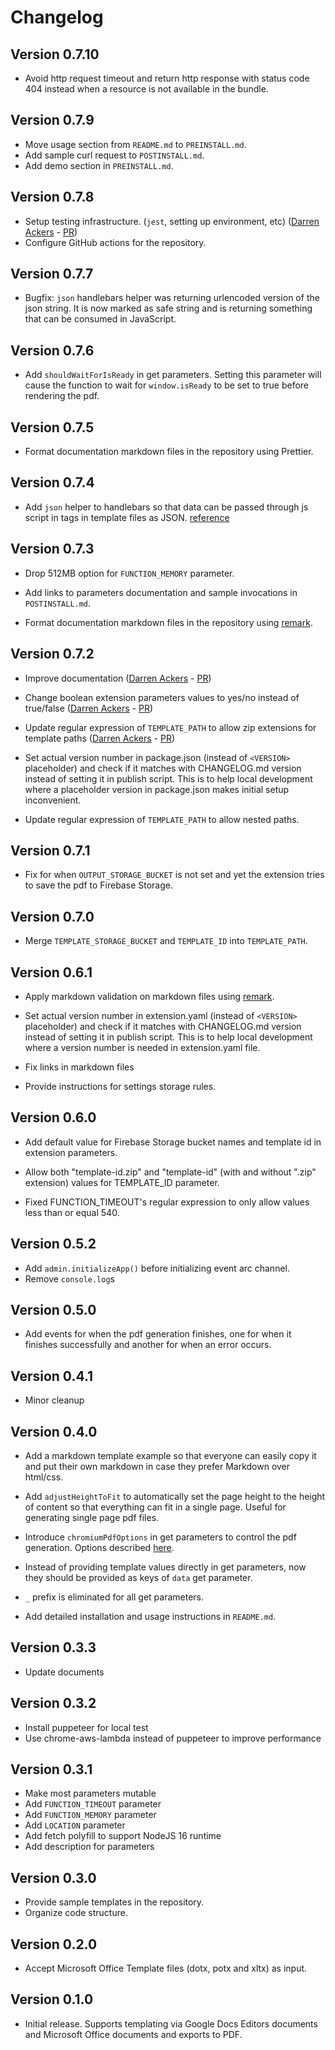 # Changelog

## Version 0.7.10

- Avoid http request timeout and return http response with status code 404
  instead when a resource is not available in the bundle.

## Version 0.7.9

- Move usage section from `README.md` to `PREINSTALL.md`.
- Add sample curl request to `POSTINSTALL.md`.
- Add demo section in `PREINSTALL.md`.

## Version 0.7.8

- Setup testing infrastructure. (`jest`, setting up environment, etc)
  ([Darren Ackers](https://github.com/sassanh/template-to-pdf/pull/4) -
  [PR](https://github.com/sassanh/template-to-pdf/pull/4))
- Configure GitHub actions for the repository.

## Version 0.7.7

- Bugfix: `json` handlebars helper was returning urlencoded version of the json
  string. It is now marked as safe string and is returning something that can be
  consumed in JavaScript.

## Version 0.7.6

- Add `shouldWaitForIsReady` in get parameters. Setting this parameter will
  cause the function to wait for `window.isReady` to be set to true before
  rendering the pdf.

## Version 0.7.5

- Format documentation markdown files in the repository using Prettier.

## Version 0.7.4

- Add `json` helper to handlebars so that data can be passed through js script
  in tags in template files as JSON.
  [reference](https://stackoverflow.com/a/10233247/1349278)

## Version 0.7.3

- Drop 512MB option for `FUNCTION_MEMORY` parameter.

- Add links to parameters documentation and sample invocations in
  `POSTINSTALL.md`.

- Format documentation markdown files in the repository using
  [remark](https://github.com/remarkjs/remark).

## Version 0.7.2

- Improve documentation ([Darren Ackers](https://github.com/dackers86) -
  [PR](https://github.com/sassanh/template-to-pdf/pull/3))

- Change boolean extension parameters values to yes/no instead of true/false
  ([Darren Ackers](https://github.com/dackers86) -
  [PR](https://github.com/sassanh/template-to-pdf/pull/2))

- Update regular expression of `TEMPLATE_PATH` to allow zip extensions for
  template paths ([Darren Ackers](https://github.com/dackers86) -
  [PR](https://github.com/sassanh/template-to-pdf/pull/1))

- Set actual version number in package.json (instead of `<VERSION>`
  placeholder) and check if it matches with CHANGELOG.md version instead of
  setting it in publish script. This is to help local development where a
  placeholder version in package.json makes initial setup inconvenient.

- Update regular expression of `TEMPLATE_PATH` to allow nested paths.

## Version 0.7.1

- Fix for when `OUTPUT_STORAGE_BUCKET` is not set and yet the extension tries
  to save the pdf to Firebase Storage.

## Version 0.7.0

- Merge `TEMPLATE_STORAGE_BUCKET` and `TEMPLATE_ID` into `TEMPLATE_PATH`.

## Version 0.6.1

- Apply markdown validation on markdown files using [remark](https://github.com/remarkjs/remark).

- Set actual version number in extension.yaml (instead of `<VERSION>`
  placeholder) and check if it matches with CHANGELOG.md version instead of
  setting it in publish script. This is to help local development where a
  version number is needed in extension.yaml file.

- Fix links in markdown files

- Provide instructions for settings storage rules.

## Version 0.6.0

- Add default value for Firebase Storage bucket names and template id in
  extension parameters.

- Allow both "template-id.zip" and "template-id" (with and without ".zip"
  extension) values for TEMPLATE_ID parameter.

- Fixed FUNCTION_TIMEOUT's regular expression to only allow values less than
  or equal 540.

## Version 0.5.2

- Add `admin.initializeApp()` before initializing event arc channel.
- Remove `console.log`s

## Version 0.5.0

- Add events for when the pdf generation finishes, one for when it finishes
  successfully and another for when an error occurs.

## Version 0.4.1

- Minor cleanup

## Version 0.4.0

- Add a markdown template example so that everyone can easily copy it and put
  their own markdown in case they prefer Markdown over html/css.

- Add `adjustHeightToFit` to automatically set the page height to the height
  of content so that everything can fit in a single page. Useful for
  generating single page pdf files.

- Introduce `chromiumPdfOptions` in get parameters to control the pdf
  generation. Options described
  [here](https://www.puppeteersharp.com/api/PuppeteerSharp.PdfOptions.html).

- Instead of providing template values directly in get parameters, now they
  should be provided as keys of `data` get parameter.

- `_` prefix is eliminated for all get parameters.

- Add detailed installation and usage instructions in `README.md`.

## Version 0.3.3

- Update documents

## Version 0.3.2

- Install puppeteer for local test
- Use chrome-aws-lambda instead of puppeteer to improve performance

## Version 0.3.1

- Make most parameters mutable
- Add `FUNCTION_TIMEOUT` parameter
- Add `FUNCTION_MEMORY` parameter
- Add `LOCATION` parameter
- Add fetch polyfill to support NodeJS 16 runtime
- Add description for parameters

## Version 0.3.0

- Provide sample templates in the repository.
- Organize code structure.

## Version 0.2.0

- Accept Microsoft Office Template files (dotx, potx and xltx) as input.

## Version 0.1.0

- Initial release. Supports templating via Google Docs Editors documents and
  Microsoft Office documents and exports to PDF.
